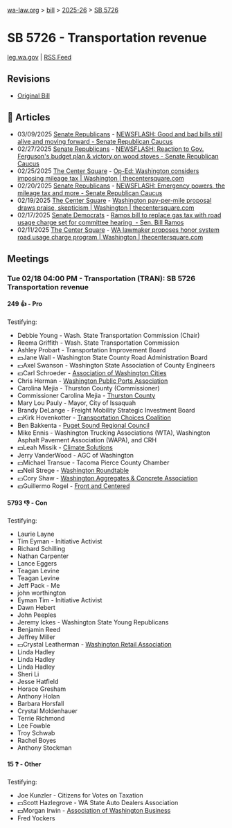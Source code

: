 [wa-law.org](/) > [bill](/bill/) > [2025-26](/bill/2025-26/) > [SB 5726](/bill/2025-26/sb/5726/)

# SB 5726 - Transportation revenue
[leg.wa.gov](https://app.leg.wa.gov/billsummary?BillNumber=5726&Year=2025&Initiative=false) | [RSS Feed](./rss.xml)

## Revisions
* [Original Bill](1/)

## 📰 Articles
* 03/09/2025 [Senate Republicans](/org/senate_republicans/) - [NEWSFLASH: Good and bad bills still alive and moving forward - Senate Republican Caucus](https://src.wastateleg.org/blog/newsflash-good-bad-bills-still-alive-moving-forward/#:~:text=SB%205726)
* 02/27/2025 [Senate Republicans](/org/senate_republicans/) - [NEWSFLASH: Reaction to Gov. Ferguson's budget plan & victory on wood stoves - Senate Republican Caucus](https://src.wastateleg.org/blog/newsflash-looking-ahead-week-eight-april-3-7/#:~:text=SB%205726)
* 02/25/2025 [The Center Square](/org/the_center_square/) - [Op-Ed: Washington considers imposing mileage tax | Washington | thecentersquare.com](https://www.thecentersquare.com/washington/article_8c0a1d9a-f390-11ef-9b20-8b671d5032e9.html#:~:text=Senate%20Bill%205726)
* 02/20/2025 [Senate Republicans](/org/senate_republicans/) - [NEWSFLASH: Emergency powers, the mileage tax and more - Senate Republican Caucus](https://src.wastateleg.org/blog/21267/#:~:text=Senate%20Bill%205726)
* 02/19/2025 [The Center Square](/org/the_center_square/) - [Washington pay-per-mile proposal draws praise, skepticism | Washington | thecentersquare.com](https://www.thecentersquare.com/washington/article_9f54c21e-ef22-11ef-8783-3b7e85caa576.html#:~:text=Senate%20Bill%205726)
* 02/17/2025 [Senate Democrats](/org/senate_democrats/) - [Ramos bill to replace gas tax with road usage charge set for committee hearing  - Sen. Bill Ramos](https://senatedemocrats.wa.gov/ramos/2025/02/17/ramos-bill-to-replace-gas-tax-with-road-usage-charge-set-for-committee-hearing/#:~:text=Senate%20Bill%205726)
* 02/11/2025 [The Center Square](/org/the_center_square/) - [WA lawmaker proposes honor system road usage charge program | Washington | thecentersquare.com](https://www.thecentersquare.com/washington/article_1e4a3bb0-e8c7-11ef-917f-7b4299c57898.html#:~:text=Senate%20Bill%205726)

## Meetings
### Tue 02/18 04:00 PM - Transportation (TRAN): SB 5726 Transportation revenue
#### 249 👍 - Pro
Testifying:
* Debbie Young - Wash. State Transportation Commission (Chair)
* Reema Griffith - Wash. State Transportation Commission
* Ashley Probart - Transportation Improvement Board
* 💵Jane Wall - Washington State County Road Administration Board
* 💵Axel Swanson - Washington State Association of County Engineers
* 💵Carl Schroeder - [Association of Washington Cities](/org/association_of_washington_cities/)
* Chris Herman - [Washington Public Ports Association](/org/washington_public_ports_association/)
* Carolina Mejia - Thurston County (Commissioner)
* Commissioner Carolina Mejia - [Thurston County](/org/thurston_county/)
* Mary Lou Pauly - Mayor, City of Issaquah
* Brandy DeLange - Freight Mobility Strategic Investment Board
* 💵Kirk Hovenkotter - [Transportation Choices Coalition](/org/transportation_choices_coalition/)
* Ben Bakkenta - [Puget Sound Regional Council](/org/puget_sound_regional_council/)
* Mike Ennis - Washington Trucking Associations (WTA), Washington Asphalt Pavement Association (WAPA), and CRH
* 💵Leah Missik - [Climate Solutions](/org/climate_solutions/)
* Jerry VanderWood - AGC of Washington
* 💵Michael Transue - Tacoma Pierce County Chamber
* 💵Neil Strege - [Washington Roundtable](/org/washington_roundtable/)
* 💵Cory Shaw - [Washington Aggregates & Concrete Association](/org/washington_aggregates_&_concrete_association/)
* 💵Guillermo Rogel - [Front and Centered](/org/front_and_centered/)

#### 5793 👎 - Con
Testifying:
* Laurie Layne
* Tim Eyman - Initiative Activist
* Richard Schilling
* Nathan Carpenter
* Lance Eggers
* Teagan Levine
* Teagan Levine
* Jeff Pack - Me
* john worthington
* Eyman Tim - Initiative Activist
* Dawn Hebert
* John Peeples
* Jeremy Ickes - Washington State Young Republicans
* Benjamin Reed
* Jeffrey Miller
* 💵Crystal Leatherman - [Washington Retail Association](/org/washington_retail_association/)
* Linda Hadley
* Linda Hadley
* Linda Hadley
* Sheri Li
* Jesse Hatfield
* Horace Gresham
* Anthony Holan
* Barbara Horsfall
* Crystal Moldenhauer
* Terrie Richmond
* Lee Fowble
* Troy Schwab
* Rachel Boyes
* Anthony Stockman

#### 15 ❓ - Other
Testifying:
* Joe Kunzler - Citizens for Votes on Taxation
* 💵Scott Hazlegrove - WA State Auto Dealers Association
* 💵Morgan Irwin - [Association of Washington Business](/org/association_of_washington_business/)
* Fred Yockers
